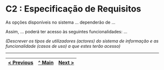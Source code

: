 # C2 : Especificação de Requisitos

As opções disponíveis no sistema … dependerão de … 

Assim, … poderá ter acesso às seguintes funcionalidades: …

_(Descrever os tipos de utilizadores (actores) do sistema de informação e as funcionalidade (casos de uso) a que estes terão acesso)_

---
[< Previous](rei01.md) | [^ Main](https://github.com/exemploTrabalho/reportSIBD/) | [Next >](rei03.md)
:--- | :---: | ---: 